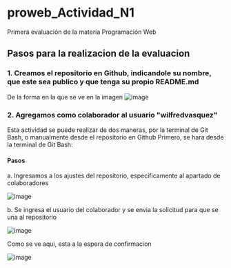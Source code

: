 # proweb_Actividad_N1
Primera evaluación de la materia Programación Web

## Pasos para la realizacion de la evaluacion

### 1. Creamos el repositorio en Github, indicandole su nombre, que este sea publico y que tenga su propio README.md

De la forma en la que se ve en la imagen 
![image](https://github.com/Lao19/proweb_Actividad_N1/assets/126922271/248b2487-f1c2-4827-ad7a-0a8254e1bd89)


### 2. Agregamos como colaborador al usuario "wilfredvasquez"

Esta actividad se puede realizar de dos maneras, por la terminal de Git Bash, o manualmente desde el repositorio en Github
Primero, se hara desde la terminal de Git Bash:

#### Pasos

a. Ingresamos a los ajustes del repositorio, especificamente al apartado de colaboradores

![image](https://github.com/Lao19/proweb_Actividad_N1/assets/126922271/4ada7a48-b2c7-40ac-a567-ddab4c163f84)

b. Se ingresa el usuario del colaborador y se envia la solicitud para que se una al repositorio

![image](https://github.com/Lao19/proweb_Actividad_N1/assets/126922271/54f95041-2f43-48ac-b6e1-4ed6a705d0c9)

Como se ve aqui, esta a la espera de confirmacion

![image](https://github.com/Lao19/proweb_Actividad_N1/assets/126922271/5baa1011-7c07-449e-b54e-74b2c82ed7f1)

